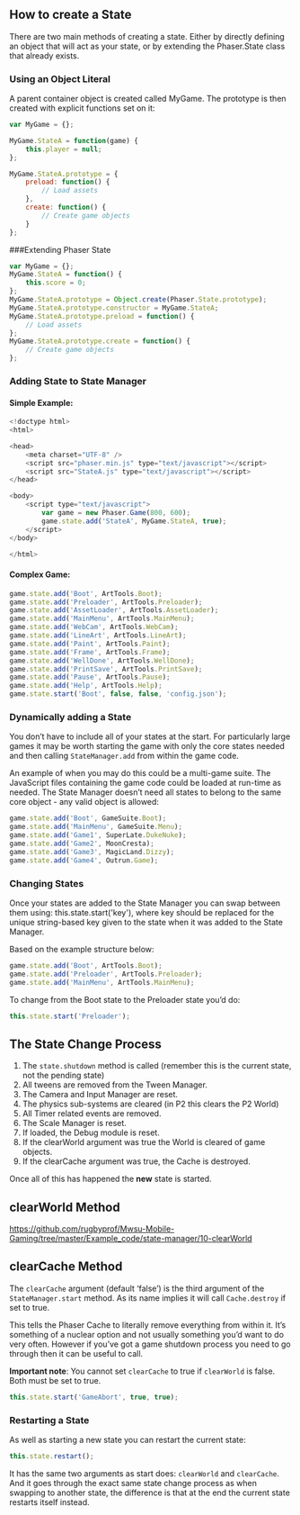 ## How to create a State

There are two main methods of creating a state. Either by directly defining
an object that will act as your state, or by extending the Phaser.State class
that already exists.

### Using an Object Literal


A parent container object is created called MyGame. The prototype is then
created with explicit functions set on it:
```js
var MyGame = {};

MyGame.StateA = function(game) {
    this.player = null;
};

MyGame.StateA.prototype = {
    preload: function() {
        // Load assets
    },
    create: function() {
        // Create game objects
    }
};
```

###Extending Phaser State


```js
var MyGame = {};
MyGame.StateA = function() {
    this.score = 0;
};
MyGame.StateA.prototype = Object.create(Phaser.State.prototype);
MyGame.StateA.prototype.constructor = MyGame.StateA;
MyGame.StateA.prototype.preload = function() {
    // Load assets
};
MyGame.StateA.prototype.create = function() {
    // Create game objects
};
```

### Adding State to State Manager


#### Simple Example:
```js
<!doctype html>
<html>

<head>
    <meta charset="UTF-8" />
    <script src="phaser.min.js" type="text/javascript"></script>
    <script src="StateA.js" type="text/javascript"></script>
</head>

<body>
    <script type="text/javascript">
        var game = new Phaser.Game(800, 600);
        game.state.add('StateA', MyGame.StateA, true);
    </script>
</body>

</html>
```

#### Complex Game:

```js
game.state.add('Boot', ArtTools.Boot);
game.state.add('Preloader', ArtTools.Preloader);
game.state.add('AssetLoader', ArtTools.AssetLoader);
game.state.add('MainMenu', ArtTools.MainMenu);
game.state.add('WebCam', ArtTools.WebCam);
game.state.add('LineArt', ArtTools.LineArt);
game.state.add('Paint', ArtTools.Paint);
game.state.add('Frame', ArtTools.Frame);
game.state.add('WellDone', ArtTools.WellDone);
game.state.add('PrintSave', ArtTools.PrintSave);
game.state.add('Pause', ArtTools.Pause);
game.state.add('Help', ArtTools.Help);
game.state.start('Boot', false, false, 'config.json');
```

### Dynamically adding a State

You don’t have to include all of your states at the start. For particularly large
games it may be worth starting the game with only the core states needed
and then calling `StateManager.add` from within the game code.


An example of when you may do this could be a multi-game suite. The
JavaScript files containing the game code could be loaded at run-time as
needed. The State Manager doesn’t need all states to belong to the same
core object - any valid object is allowed:

```js
game.state.add('Boot', GameSuite.Boot);
game.state.add('MainMenu', GameSuite.Menu);
game.state.add('Game1', SuperLate.DukeNuke);
game.state.add('Game2', MoonCresta);
game.state.add('Game3', MagicLand.Dizzy);
game.state.add('Game4', Outrun.Game);
```

### Changing States

Once your states are added to the State Manager you can swap between
them using: this.state.start('key'), where key should be replaced for
the unique string-based key given to the state when it was added to the
State Manager.

Based on the example structure below:

```js
game.state.add('Boot', ArtTools.Boot);
game.state.add('Preloader', ArtTools.Preloader);
game.state.add('MainMenu', ArtTools.MainMenu);
```

To change from the Boot state to the Preloader state you’d do:

```js
this.state.start('Preloader');
```

## The State Change Process

1. The `state.shutdown` method is called (remember this is the current
state, not the pending state)
2. All tweens are removed from the Tween Manager.
3. The Camera and Input Manager are reset.
4. The physics sub-systems are cleared (in P2 this clears the P2 World)
5. All Timer related events are removed.
6. The Scale Manager is reset.
7. If loaded, the Debug module is reset.
8. If the clearWorld argument was true the World is cleared of game objects.
9. If the clearCache argument was true, the Cache is destroyed.

Once all of this has happened the **new** state is started.

## clearWorld Method

https://github.com/rugbyprof/Mwsu-Mobile-Gaming/tree/master/Example_code/state-manager/10-clearWorld

## clearCache Method

The `clearCache` argument (default ‘false’) is the third argument of the
`StateManager.start` method. As its name implies it will call `Cache.destroy`
if set to true. 

This tells the Phaser Cache to literally remove everything from
within it. It’s something of a nuclear option and not usually something you’d
want to do very often. However if you’ve got a game shutdown process you
need to go through then it can be useful to call.

**Important note**: You cannot set `clearCache` to true if `clearWorld` is false.
Both must be set to true. 

```js
this.state.start('GameAbort', true, true);
```

### Restarting a State
As well as starting a new state you can restart the current state:

```js
this.state.restart();
```

It has the same two arguments as start does: `clearWorld` and `clearCache`.
And it goes through the exact same state change process as when swapping
to another state, the difference is that at the end the current state
restarts itself instead.

